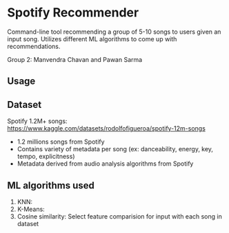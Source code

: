 # Spotify Recommender

Command-line tool recommending a group of 5-10 songs to users given an input song. Utilizes different ML algorithms to come
up with recommendations.

Group 2: Manvendra Chavan and Pawan Sarma

## Usage



## Dataset

Spotify 1.2M+ songs: https://www.kaggle.com/datasets/rodolfofigueroa/spotify-12m-songs
- 1.2 millions songs from Spotify
- Contains variety of metadata per song (ex: danceability, energy, key, tempo, explicitness)
- Metadata derived from audio analysis algorithms from Spotify



## ML algorithms used

1. KNN:
2. K-Means:
3. Cosine similarity: Select feature comparision for input with each song in dataset
